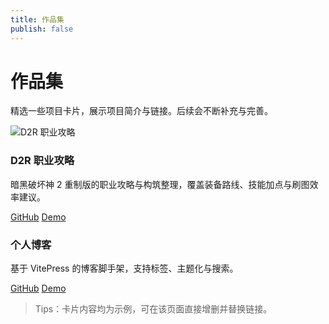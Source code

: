 ```yaml
---
title: 作品集
publish: false
---
```


# 作品集

精选一些项目卡片，展示项目简介与链接。后续会不断补充与完善。

<div class="xl-grid">
  <div class="xl-card">
    <img class="xl-cover" src="/images/works/d2r-guide.svg" alt="D2R 职业攻略" />
    <h3>D2R 职业攻略</h3>
    <p>暗黑破坏神 2 重制版的职业攻略与构筑整理，覆盖装备路线、技能加点与刷图效率建议。</p>
    <div class="xl-links">
      <a class="xl-chip" href="https://github.com/shlxl/D2R-GUIDE" target="_blank" rel="noreferrer">GitHub</a>
      <a class="xl-chip" href="https://shlxl.github.io/D2R-GUIDE/" target="_blank" rel="noreferrer">Demo</a>
    </div>
  </div>

   <div class="xl-card">
    <h3>个人博客</h3>
    <p>基于 VitePress 的博客脚手架，支持标签、主题化与搜索。</p>
    <div class="xl-links">
      <a class="xl-chip" href="https://github.com/shlxl/shlxl.github.io" target="_blank" rel="noreferrer">GitHub</a>
      <a class="xl-chip" href="https://shlxl.github.io/" 
      target="_blank" rel="noreferrer">Demo</a>
    </div>
  </div>
</div>

> Tips：卡片内容均为示例，可在该页面直接增删并替换链接。
